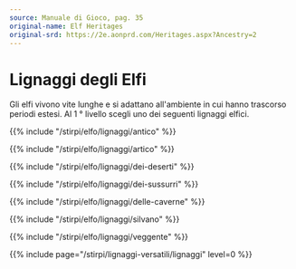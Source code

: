 ```yaml
---
source: Manuale di Gioco, pag. 35
original-name: Elf Heritages
original-srd: https://2e.aonprd.com/Heritages.aspx?Ancestry=2
---
```


# Lignaggi degli Elfi

Gli elfi vivono vite lunghe e si adattano all'ambiente in cui hanno trascorso
periodi estesi. Al 1 ° livello scegli uno dei seguenti lignaggi elfici.

{{% include "/stirpi/elfo/lignaggi/antico" %}}

{{% include "/stirpi/elfo/lignaggi/artico" %}}

{{% include "/stirpi/elfo/lignaggi/dei-deserti" %}}

{{% include "/stirpi/elfo/lignaggi/dei-sussurri" %}}

{{% include "/stirpi/elfo/lignaggi/delle-caverne" %}}

{{% include "/stirpi/elfo/lignaggi/silvano" %}}

{{% include "/stirpi/elfo/lignaggi/veggente" %}}

{{% include page="/stirpi/lignaggi-versatili/lignaggi" level=0 %}}
